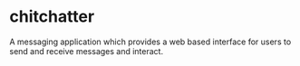 # chitchatter
A messaging application which provides a web based interface for users to send and receive messages and interact.
